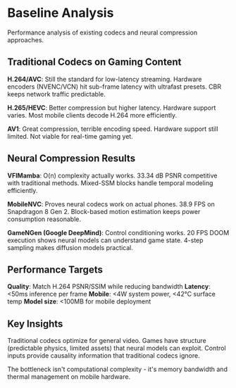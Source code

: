 # Baseline Analysis

Performance analysis of existing codecs and neural compression approaches.

## Traditional Codecs on Gaming Content

**H.264/AVC**: Still the standard for low-latency streaming. Hardware encoders (NVENC/VCN) hit sub-frame latency with ultrafast presets. CBR keeps network traffic predictable.

**H.265/HEVC**: Better compression but higher latency. Hardware support varies. Most mobile clients decode H.264 more efficiently.

**AV1**: Great compression, terrible encoding speed. Hardware support still limited. Not viable for real-time gaming yet.

## Neural Compression Results

**VFIMamba**: O(n) complexity actually works. 33.34 dB PSNR competitive with traditional methods. Mixed-SSM blocks handle temporal modeling efficiently.

**MobileNVC**: Proves neural codecs work on actual phones. 38.9 FPS on Snapdragon 8 Gen 2. Block-based motion estimation keeps power consumption reasonable.

**GameNGen (Google DeepMind)**: Control conditioning works. 20 FPS DOOM execution shows neural models can understand game state. 4-step sampling makes diffusion models practical.

## Performance Targets

**Quality**: Match H.264 PSNR/SSIM while reducing bandwidth
**Latency**: <50ms inference per frame
**Mobile**: <4W system power, <42°C surface temp
**Model size**: <100MB for mobile deployment

## Key Insights

Traditional codecs optimize for general video. Games have structure (predictable physics, limited assets) that neural models can exploit. Control inputs provide causality information that traditional codecs ignore.

The bottleneck isn't computational complexity - it's memory bandwidth and thermal management on mobile hardware. 